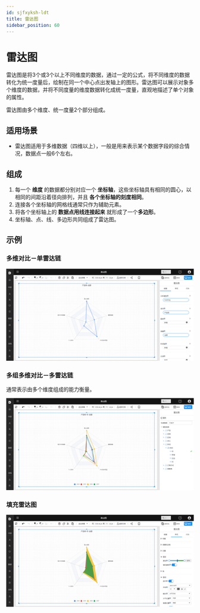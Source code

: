 ```yaml
---
id: sjfxyksh-ldt
title: 雷达图
sidebar_position: 60
---
```

# 雷达图

雷达图是将3个或3个以上不同维度的数据，通过一定的公式，将不同维度的数据转化为统一度量后，绘制在同一个中心点出发轴上的图形。雷达图可以展示对象多个维度的数据，并将不同度量的维度数据转化成统一度量，直观地描述了单个对象的属性。

雷达图由多个维度、统一度量2个部分组成。

## 适用场景

- 雷达图适用于多维数据（四维以上），一般是用来表示某个数据字段的综合情况，数据点一般6个左右。

## 组成

1. 每一个 **维度** 的数据都分别对应一个 **坐标轴**，这些坐标轴具有相同的圆心，以相同的间距沿着径向排列，并且 **各个坐标轴的刻度相同**。
2. 连接各个坐标轴的网格线通常只作为辅助元素。
3. 将各个坐标轴上的 **数据点用线连接起来** 就形成了一个**多边形**。
4. 坐标轴、点、线、多边形共同组成了雷达图。

## 示例

### 多维对比－单雷达链

<div align="left"><img  src="../../../static/img/datafor/visualizer/image-20220306160403164.png"   /></div>

### 多组多维对比－多雷达链

通常表示由多个维度组成的能力衡量。

<div align="left"><img  src="../../../static/img/datafor/visualizer/image-20220306160527440.png"   /></div>

### 填充雷达图

<div align="left"><img  src="../../../static/img/datafor/visualizer/image-20220306160619234.png"   /></div>